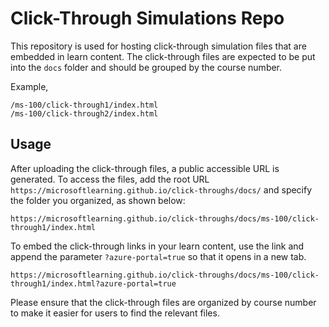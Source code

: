 # Click-Through Simulations Repo

This repository is used for hosting click-through simulation files that are embedded in learn content. The click-through files are expected to be put into the `docs` folder and should be grouped by the course number.

Example,
```
/ms-100/click-through1/index.html
/ms-100/click-through2/index.html
```

## Usage

After uploading the click-through files, a public accessible URL is generated. To access the files, add the root URL `https://microsoftlearning.github.io/click-throughs/docs/` and specify the folder you organized, as shown below:

```
https://microsoftlearning.github.io/click-throughs/docs/ms-100/click-through1/index.html
```

To embed the click-through links in your learn content, use the link and append the parameter `?azure-portal=true` so that it opens in a new tab.

```
https://microsoftlearning.github.io/click-throughs/docs/ms-100/click-through1/index.html?azure-portal=true
```

Please ensure that the click-through files are organized by course number to make it easier for users to find the relevant files.